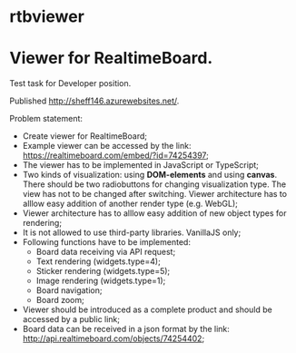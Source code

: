 rtbviewer
=========
# Viewer for RealtimeBoard.

Test task for Developer position. 

Published http://sheff146.azurewebsites.net/.

Problem statement:
* Create viewer for RealtimeBoard;
* Example viewer can be accessed by the link: https://realtimeboard.com/embed/?id=74254397;
* The viewer has to be implemented in JavaScript or TypeScript;
* Two kinds of visualization: using **DOM-elements** and using **canvas**. There should be two radiobuttons for changing visualization type. The view has not to be changed after switching. Viewer architecture has to alllow easy addition of another render type (e.g. WebGL);
* Viewer architecture has to alllow easy addition of new object types for rendering;
* It is not allowed to use third-party libraries. VanillaJS only;
* Following functions have to be implemented:
	* Board data receiving via API request;
	* Text rendering (widgets.type=4);
	* Sticker rendering (widgets.type=5);
	* Image rendering (widgets.type=1);
	* Board navigation;
	* Board zoom;
* Viewer should be introduced as a complete product and should be accessed by a public link;
* Board data can be received in a json format by the link: http://api.realtimeboard.com/objects/74254402;